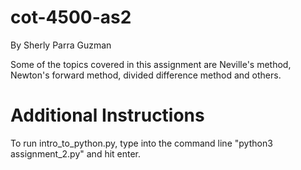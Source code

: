 # cot-4500-as2
By Sherly Parra Guzman

Some of the topics covered in this assignment are Neville's method, Newton's forward method, divided difference method and others.



# Additional Instructions

To run intro_to_python.py, type into the command line "python3 assignment_2.py" and hit enter.
